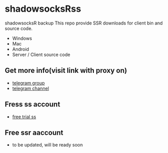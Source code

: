 # shadowsocksRss
shadowsocksR backup
This repo provide SSR downloads for client bin and source code.
- Windows
- Mac
- Android
- Server / Client source code

## Get more info(visit link with proxy on)
- [telegram group](https://t.me/joinchat/Git7-UIKZN41--c9P_N-GA)
- [telegram channel](https://t.me/BackupSSR)

## Fress ss account
- [free trial ss](https://t.netflybit.top)

## Free ssr aaccount
- to be updated, will be ready soon
